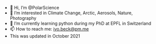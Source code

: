 - 👋 Hi, I’m @PolarScience
- 👀 I’m interested in Climate Change, Arctic, Aerosols, Nature, Photography
- 🌱 I’m currently learning python during my PhD at EPFL in Switzerland
- 📫 How to reach me: ivo.beck@pm.me 
- This was updated in October 2021

<!---
PolarScience/PolarScience is a ✨ special ✨ repository because its `README.md` (this file) appears on your GitHub profile.
You can click the Preview link to take a look at your changes.
--->
